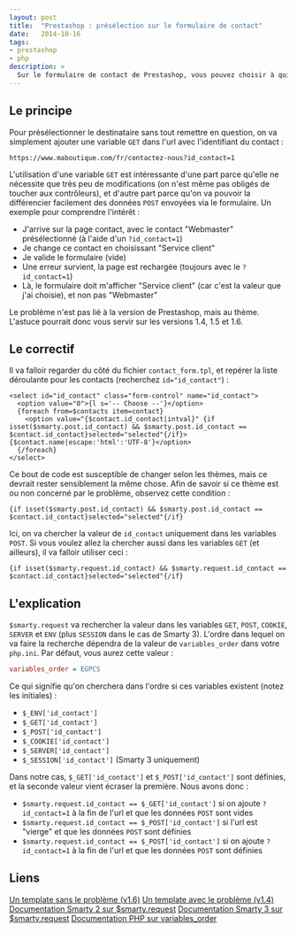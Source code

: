 ```yaml
---
layout: post
title:  "Prestashop : présélection sur le formulaire de contact"
date:   2014-10-16
tags:
- prestashop
- php
description: >
  Sur le formulaire de contact de Prestashop, vous pouvez choisir à qui envoyer votre message. Voici comment présélectionner le destinataire.
---
```


## Le principe

Pour présélectionner le destinataire sans tout remettre en question, on va simplement ajouter une variable `GET` dans l'url avec l'identifiant du contact :

```
https://www.maboutique.com/fr/contactez-nous?id_contact=1
```

L'utilisation d'une variable `GET` est intéressante d'une part parce qu'elle ne nécessite que très peu de modifications (on n'est même pas obligés de toucher aux contrôleurs),
et d'autre part parce qu'on va pouvoir la différencier facilement des données `POST` envoyées via le formulaire. Un exemple pour comprendre l'intérêt :

- J'arrive sur la page contact, avec le contact "Webmaster" présélectionné (à l'aide d'un `?id_contact=1`)
- Je change ce contact en choisissant "Service client"
- Je valide le formulaire (vide)
- Une erreur survient, la page est rechargée (toujours avec le `?id_contact=1`)
- Là, le formulaire doit m'afficher "Service client" (car c'est la valeur que j'ai choisie), et non pas "Webmaster"

Le problème n'est pas lié à la version de Prestashop, mais au thème. L'astuce pourrait donc vous servir sur les versions 1.4, 1.5 et 1.6.

## Le correctif

Il va falloir regarder du côté du fichier `contact_form.tpl`, et repérer la liste déroulante pour les contacts (recherchez `id="id_contact"`) :

```smarty
<select id="id_contact" class="form-control" name="id_contact">
  <option value="0">{l s='-- Choose --'}</option>
  {foreach from=$contacts item=contact}
    <option value="{$contact.id_contact|intval}" {if isset($smarty.post.id_contact) && $smarty.post.id_contact == $contact.id_contact}selected="selected"{/if}>{$contact.name|escape:'html':'UTF-8'}</option>
  {/foreach}
</select>
```

Ce bout de code est susceptible de changer selon les thèmes, mais ce devrait rester sensiblement la même chose.
Afin de savoir si ce thème est ou non concerné par le problème, observez cette condition :

```smarty
{if isset($smarty.post.id_contact) && $smarty.post.id_contact == $contact.id_contact}selected="selected"{/if}
```

Ici, on va chercher la valeur de `id_contact` uniquement dans les variables `POST`. Si vous voulez allez la chercher aussi dans les variables `GET` (et ailleurs), il va falloir utiliser ceci :

```smarty
{if isset($smarty.request.id_contact) && $smarty.request.id_contact == $contact.id_contact}selected="selected"{/if}
```

## L'explication

`$smarty.request` va rechercher la valeur dans les variables `GET`, `POST`, `COOKIE`, `SERVER` et `ENV` (plus `SESSION` dans le cas de Smarty 3).
L'ordre dans lequel on va faire la recherche dépendra de la valeur de `variables_order` dans votre `php.ini`. Par défaut, vous aurez cette valeur :

```ini
variables_order = EGPCS
```

Ce qui signifie qu'on cherchera dans l'ordre si ces variables existent (notez les initiales) :

- `$_ENV['id_contact']`
- `$_GET['id_contact']`
- `$_POST['id_contact']`
- `$_COOKIE['id_contact']`
- `$_SERVER['id_contact']`
- `$_SESSION['id_contact']` (Smarty 3 uniquement)

Dans notre cas, `$_GET['id_contact']` et `$_POST['id_contact']` sont définies, et la seconde valeur vient écraser la première. Nous avons donc :

- `$smarty.request.id_contact == $_GET['id_contact']` si on ajoute `?id_contact=1` à la fin de l'url et que les données `POST` sont vides
- `$smarty.request.id_contact == $_POST['id_contact']` si l'url est "vierge" et que les données `POST` sont définies
- `$smarty.request.id_contact == $_POST['id_contact']` si on ajoute `?id_contact=1` à la fin de l'url et que les données `POST` sont définies

## Liens

[Un template sans le problème (v1.6)](https://github.com/PrestaShop/PrestaShop/blob/1.6/themes/default-bootstrap/contact-form.tpl#L68)
[Un template avec le problème (v1.4)](https://github.com/PrestaShop/PrestaShop-1.4/blob/master/themes/prestashop/contact-form.tpl#L58)
[Documentation Smarty 2 sur $smarty.request](https://www.smarty.net/docs/en/language.variables.smarty.tpl#language.variables.smarty.request)
[Documentation Smarty 3 sur $smarty.request](https://www.smarty.net/docsv2/en/language.variables.smarty.tpl#language.variables.smarty.request)
[Documentation PHP sur variables_order](https://www.php.net/manual/fr/ini.core.php#ini.variables-order)

